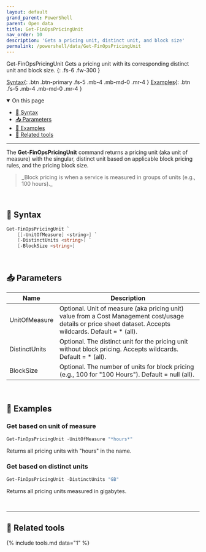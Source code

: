 ```yaml
---
layout: default
grand_parent: PowerShell
parent: Open data
title: Get-FinOpsPricingUnit
nav_order: 10
description: 'Gets a pricing unit, distinct unit, and block size'
permalink: /powershell/data/Get-FinOpsPricingUnit
---
```


<span class="fs-9 d-block mb-4">Get-FinOpsPricingUnit</span>
Gets a pricing unit with its corresponding distinct unit and block size.
{: .fs-6 .fw-300 }

[Syntax](#-syntax){: .btn .btn-primary .fs-5 .mb-4 .mb-md-0 .mr-4 }
[Examples](#-examples){: .btn .fs-5 .mb-4 .mb-md-0 .mr-4 }

<details open markdown="1">
   <summary class="fs-2 text-uppercase">On this page</summary>

- [🧮 Syntax](#-syntax)
- [📥 Parameters](#-parameters)
- [🌟 Examples](#-examples)
- [🧰 Related tools](#-related-tools)

</details>

---

The **Get-FinOpsPricingUnit** command returns a pricing unit (aka unit of measure) with the singular, distinct unit based on applicable block pricing rules, and the pricing block size.

<blockquote class="note" markdown="1">
  _Block pricing is when a service is measured in groups of units (e.g., 100 hours)._
</blockquote>

<br>

## 🧮 Syntax

```powershell
Get-FinOpsPricingUnit `
    [[-UnitOfMeasure] <string>] `
    [-DistinctUnits <string>] `
    [-BlockSize <string>]
```

<br>

## 📥 Parameters

| Name          | Description                                                                                                                                                 |
| ------------- | ----------------------------------------------------------------------------------------------------------------------------------------------------------- |
| UnitOfMeasure | Optional. Unit of measure (aka pricing unit) value from a Cost Management cost/usage details or price sheet dataset. Accepts wildcards. Default = \* (all). |
| DistinctUnits | Optional. The distinct unit for the pricing unit without block pricing. Accepts wildcards. Default = \* (all).                                              |
| BlockSize     | Optional. The number of units for block pricing (e.g., 100 for "100 Hours"). Default = null (all).                                                          |

<br>

## 🌟 Examples

### Get based on unit of measure

```powershell
Get-FinOpsPricingUnit -UnitOfMeasure "*hours*"
```

Returns all pricing units with "hours" in the name.

### Get based on distinct units

```powershell
Get-FinOpsPricingUnit -DistinctUnits "GB"
```

Returns all pricing units measured in gigabytes.

<br>

---

## 🧰 Related tools

{% include tools.md data="1" %}

<br>
